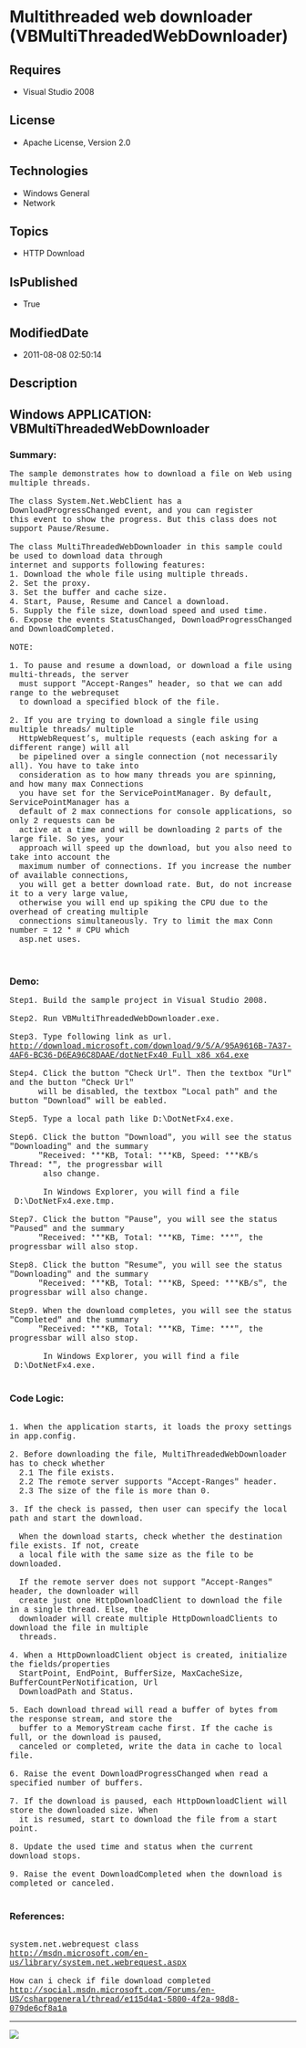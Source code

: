 # Multithreaded web downloader (VBMultiThreadedWebDownloader)
## Requires
* Visual Studio 2008
## License
* Apache License, Version 2.0
## Technologies
* Windows General
* Network
## Topics
* HTTP Download
## IsPublished
* True
## ModifiedDate
* 2011-08-08 02:50:14
## Description

<p style="font-family:Courier New"></p>
<h2>Windows APPLICATION: VBMultiThreadedWebDownloader </h2>
<p style="font-family:Courier New"></p>
<h3>Summary:</h3>
<p style="font-family:Courier New">The sample demonstrates how to download a file on Web using multiple threads.<br>
<br>
The class System.Net.WebClient has a DownloadProgressChanged event, and you can register<br>
this event to show the progress. But this class does not support Pause/Resume.<br>
<br>
The class MultiThreadedWebDownloader in this sample could be used to download data through
<br>
internet and supports following features:<br>
1. Download the whole file using multiple threads. <br>
2. Set the proxy.<br>
3. Set the buffer and cache size.<br>
4. Start, Pause, Resume and Cancel a download. &nbsp;<br>
5. Supply the file size, download speed and used time.<br>
6. Expose the events StatusChanged, DownloadProgressChanged and DownloadCompleted.<br>
<br>
NOTE:<br>
<br>
1. To pause and resume a download, or download a file using multi-threads, the server
<br>
&nbsp; must support &quot;Accept-Ranges&quot; header, so that we can add range to the webrequset<br>
&nbsp; to download a specified block of the file.<br>
<br>
2. If you are trying to download a single file using multiple threads/ multiple <br>
&nbsp; HttpWebRequest’s, multiple requests (each asking for a different range) will all
<br>
&nbsp; be pipelined over a single connection (not necessarily all). You have to take into<br>
&nbsp; consideration as to how many threads you are spinning, and how many max Connections<br>
&nbsp; you have set for the ServicePointManager. By default, ServicePointManager has a
<br>
&nbsp; default of 2 max connections for console applications, so only 2 requests can be
<br>
&nbsp; active at a time and will be downloading 2 parts of the large file. So yes, your
<br>
&nbsp; approach will speed up the download, but you also need to take into account the
<br>
&nbsp; maximum number of connections. If you increase the number of available connections,<br>
&nbsp; you will get a better download rate. But, do not increase it to a very large value,
<br>
&nbsp; otherwise you will end up spiking the CPU due to the overhead of creating multiple<br>
&nbsp; connections simultaneously. Try to limit the max Conn number = 12 * # CPU which
<br>
&nbsp; asp.net uses. <br>
<br>
&nbsp; </p>
<h3>Demo:</h3>
<p style="font-family:Courier New">Step1. Build the sample project in Visual Studio 2008.<br>
<br>
Step2. Run VBMultiThreadedWebDownloader.exe. <br>
<br>
Step3. Type following link as url.<br>
<a target="_blank" href="http://download.microsoft.com/download/9/5/A/95A9616B-7A37-4AF6-BC36-D6EA96C8DAAE/dotNetFx40_Full_x86_x64.exe">http://download.microsoft.com/download/9/5/A/95A9616B-7A37-4AF6-BC36-D6EA96C8DAAE/dotNetFx40_Full_x86_x64.exe</a><br>
<br>
Step4. Click the button &quot;Check Url&quot;. Then the textbox &quot;Url&quot; and the button &quot;Check Url&quot;
<br>
&nbsp; &nbsp; &nbsp; will be disabled, the textbox &quot;Local path&quot; and the button &quot;Download&quot; will be eabled.
<br>
<br>
Step5. Type a local path like D:\DotNetFx4.exe.<br>
<br>
Step6. Click the button &quot;Download&quot;, you will see the status &quot;Downloading&quot; and the summary
<br>
&nbsp; &nbsp; &nbsp; &quot;Received: ***KB, Total: ***KB, Speed: ***KB/s Thread: *&quot;, the progressbar will<br>
&nbsp;&nbsp;&nbsp;&nbsp; &nbsp; also change.<br>
&nbsp; &nbsp; &nbsp; <br>
&nbsp;&nbsp;&nbsp;&nbsp; &nbsp; In Windows Explorer, you will find a file &nbsp;D:\DotNetFx4.exe.tmp.<br>
<br>
Step7. Click the button &quot;Pause&quot;, you will see the status &quot;Paused&quot; and the summary
<br>
&nbsp; &nbsp; &nbsp; &quot;Received: ***KB, Total: ***KB, Time: ***&quot;, the progressbar will also stop.<br>
<br>
Step8. Click the button &quot;Resume&quot;, you will see the status &quot;Downloading&quot; and the summary
<br>
&nbsp; &nbsp; &nbsp; &quot;Received: ***KB, Total: ***KB, Speed: ***KB/s&quot;, the progressbar will also change.<br>
<br>
Step9. When the download completes, you will see the status &quot;Completed&quot; and the summary
<br>
&nbsp; &nbsp; &nbsp; &quot;Received: ***KB, Total: ***KB, Time: ***&quot;, the progressbar will also stop.<br>
&nbsp; &nbsp; &nbsp; <br>
&nbsp;&nbsp;&nbsp;&nbsp; &nbsp; In Windows Explorer, you will find a file &nbsp;D:\DotNetFx4.exe.<br>
<br>
</p>
<h3>Code Logic:</h3>
<p style="font-family:Courier New"><br>
1. When the application starts, it loads the proxy settings in app.config. <br>
<br>
2. Before downloading the file, MultiThreadedWebDownloader has to check whether<br>
&nbsp; 2.1 The file exists.<br>
&nbsp; 2.2 The remote server supports &quot;Accept-Ranges&quot; header.<br>
&nbsp; 2.3 The size of the file is more than 0.<br>
<br>
3. If the check is passed, then user can specify the local path and start the download.<br>
&nbsp; <br>
&nbsp; When the download starts, check whether the destination file exists. If not, create<br>
&nbsp; a local file with the same size as the file to be downloaded.<br>
<br>
&nbsp; If the remote server does not support &quot;Accept-Ranges&quot; header, the downloader will<br>
&nbsp; create just one HttpDownloadClient to download the file in a single thread. Else, the
<br>
&nbsp; downloader will create multiple HttpDownloadClients to download the file in multiple<br>
&nbsp; threads.<br>
<br>
4. When a HttpDownloadClient object is created, initialize the fields/properties<br>
&nbsp; StartPoint, EndPoint, BufferSize, MaxCacheSize, BufferCountPerNotification, Url<br>
&nbsp; DownloadPath and Status.<br>
<br>
5. Each download thread will read a buffer of bytes from the response stream, and store the<br>
&nbsp; buffer to a MemoryStream cache first. If the cache is full, or the download is paused,
<br>
&nbsp; canceled or completed, write the data in cache to local file.<br>
<br>
6. Raise the event DownloadProgressChanged when read a specified number of buffers.<br>
<br>
7. If the download is paused, each HttpDownloadClient will store the downloaded size. When<br>
&nbsp; it is resumed, start to download the file from a start point.<br>
<br>
8. Update the used time and status when the current download stops.<br>
<br>
9. Raise the event DownloadCompleted when the download is completed or canceled.<br>
<br>
</p>
<h3>References:</h3>
<p style="font-family:Courier New"><br>
system.net.webrequest class<br>
<a target="_blank" href="http://msdn.microsoft.com/en-us/library/system.net.webrequest.aspx">http://msdn.microsoft.com/en-us/library/system.net.webrequest.aspx</a><br>
<br>
How can i check if file download completed <br>
<a target="_blank" href="http://social.msdn.microsoft.com/Forums/en-US/csharpgeneral/thread/e115d4a1-5800-4f2a-98d8-079de6cf8a1a">http://social.msdn.microsoft.com/Forums/en-US/csharpgeneral/thread/e115d4a1-5800-4f2a-98d8-079de6cf8a1a</a><br>
</p>
<hr>
<div><a href="http://go.microsoft.com/?linkid=9759640" style="margin-top:3px"><img src="http://bit.ly/onecodelogo">
</a></div>
